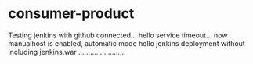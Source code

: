 # consumer-product
Testing jenkins with github
connected...
hello
service timeout...
now manualhost is enabled, automatic mode
hello
jenkins deployment
without including jenkins.war
........................
